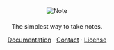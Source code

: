 <div align="center">
  <img src="https://i.gyazo.com/3c91cde5522e8b5b29ece986d295e6c6.png" alt="Note">
</div>

####

<p align="middle">
   The simplest way to take notes.
<p>

<p align="middle">
   <a href="https://docs.hyphen.so">Documentation<a> · <a href="https://docs.hyphen.so">Contact<a> · <a href="/LICENSE">License<a>
<p>

